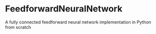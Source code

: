 # FeedforwardNeuralNetwork
A fully connected feedforward neural network implementation in Python from scratch
